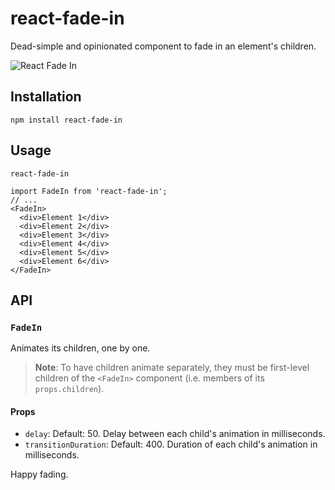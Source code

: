 # react-fade-in

Dead-simple and opinionated component to fade in an element's children.

![React Fade In](/example/example.gif)

## Installation

`npm install react-fade-in`

## Usage

`react-fade-in`

```
import FadeIn from 'react-fade-in';
// ...
<FadeIn>
  <div>Element 1</div>
  <div>Element 2</div>
  <div>Element 3</div>
  <div>Element 4</div>
  <div>Element 5</div>
  <div>Element 6</div>
</FadeIn>
```

## API

### `FadeIn`

Animates its children, one by one.

> **Note**: To have children animate separately, they must be first-level children of the `<FadeIn>` component (i.e. members of its `props.children`).

#### Props

*   `delay`: Default: 50. Delay between each child's animation in milliseconds.
*   `transitionDuration`: Default: 400. Duration of each child's animation in milliseconds.

Happy fading.
